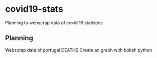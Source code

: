 # covid19-stats
Planning to webscrap data of covid 19 statistics

## Planning
Webscrap data of portugal DEATHS
Create an graph with bokeh python
